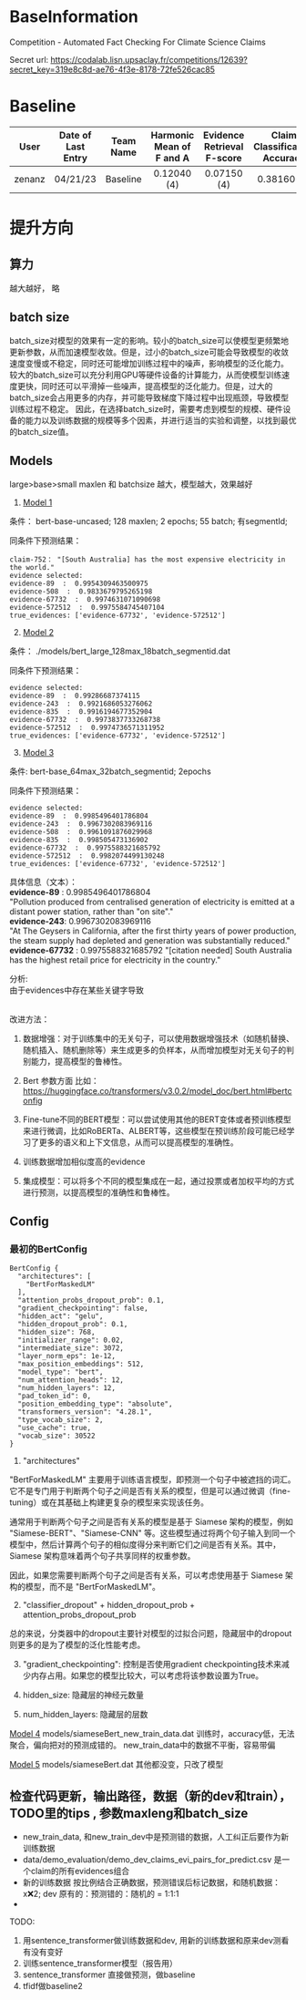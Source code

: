 # BaseInformation
Competition - Automated Fact Checking For Climate Science Claims

Secret url: https://codalab.lisn.upsaclay.fr/competitions/12639?secret_key=319e8c8d-ae76-4f3e-8178-72fe526cac85


# Baseline
|  User  |Date of Last Entry|Team Name|Harmonic Mean of F and A |Evidence Retrieval F-score |Claim Classification Accuracy
|:------:|:---:|:---:|:---:|:---:|:---:|
| zenanz |04/21/23|	Baseline|0.12040 (4)|0.07150 (4)|0.38160 (4)|

# 提升方向

## 算力
越大越好， 略

## batch size
batch_size对模型的效果有一定的影响。较小的batch_size可以使模型更频繁地更新参数，从而加速模型收敛。但是，过小的batch_size可能会导致模型的收敛速度变慢或不稳定，同时还可能增加训练过程中的噪声，影响模型的泛化能力。
较大的batch_size可以充分利用GPU等硬件设备的计算能力，从而使模型训练速度更快，同时还可以平滑掉一些噪声，提高模型的泛化能力。但是，过大的batch_size会占用更多的内存，并可能导致梯度下降过程中出现瓶颈，导致模型训练过程不稳定。
因此，在选择batch_size时，需要考虑到模型的规模、硬件设备的能力以及训练数据的规模等多个因素，并进行适当的实验和调整，以找到最优的batch_size值。

## Models
large>base>small
maxlen 和 batchsize 越大，模型越大，效果越好
1. [Model 1](#model-1) 

条件：
bert-base-uncased; 128 maxlen; 2 epochs; 55 batch; 有segmentId;

同条件下预测结果：
```
claim-752： "[South Australia] has the most expensive electricity in the world."
evidence selected:
evidence-89  :  0.9954309463500975
evidence-508  :  0.9833679795265198
evidence-67732  :  0.9974631071090698
evidence-572512  :  0.9975584745407104
true_evidences: ['evidence-67732', 'evidence-572512']
```

2. [Model 2](#model-2)

条件： ./models/bert_large_128max_18batch_segmentid.dat

同条件下预测结果：
```
evidence selected:
evidence-89  :  0.99286687374115
evidence-243  :  0.9921686053276062
evidence-835  :  0.9916194677352904
evidence-67732  :  0.9973837733268738
evidence-572512  :  0.9974736571311952
true_evidences: ['evidence-67732', 'evidence-572512']
```


3. [Model 3](#model-3)

条件: 
bert-base_64max_32batch_segmentid; 2epochs

同条件下预测结果：
```
evidence selected:
evidence-89  :  0.9985496401786804
evidence-243  :  0.9967302083969116
evidence-508  :  0.9961091876029968
evidence-835  :  0.998505473136902
evidence-67732  :  0.9975588321685792
evidence-572512  :  0.9982074499130248
true_evidences: ['evidence-67732', 'evidence-572512']
```

具体信息（文本）：<br>
**evidence-89**  :  0.9985496401786804 <br>
"Pollution produced from centralised generation of electricity is emitted at a distant power station, rather than \"on site\"." <br>
**evidence-243**: 0.9967302083969116 <br>
"At The Geysers in California, after the first thirty years of power production, the steam supply had depleted and generation was substantially reduced." <br>
**evidence-67732**  :  0.9975588321685792
"[citation needed] South Australia has the highest retail price for electricity in the country."

分析: <br>
由于evidences中存在某些关键字导致 <br><br>

改进方法：
1. 数据增强：对于训练集中的无关句子，可以使用数据增强技术（如随机替换、随机插入、随机删除等）来生成更多的负样本，从而增加模型对无关句子的判别能力，提高模型的鲁棒性。

2. Bert 参数方面 比如：https://huggingface.co/transformers/v3.0.2/model_doc/bert.html#bertconfig

3. Fine-tune不同的BERT模型：可以尝试使用其他的BERT变体或者预训练模型来进行微调，比如RoBERTa、ALBERT等，这些模型在预训练阶段可能已经学习了更多的语义和上下文信息，从而可以提高模型的准确性。

4. 训练数据增加相似度高的evidence 

5. 集成模型：可以将多个不同的模型集成在一起，通过投票或者加权平均的方式进行预测，以提高模型的准确性和鲁棒性。

## Config

### 最初的BertConfig
```
BertConfig {
  "architectures": [
    "BertForMaskedLM"
  ],
  "attention_probs_dropout_prob": 0.1,
  "gradient_checkpointing": false,
  "hidden_act": "gelu",
  "hidden_dropout_prob": 0.1,
  "hidden_size": 768,
  "initializer_range": 0.02,
  "intermediate_size": 3072,
  "layer_norm_eps": 1e-12,
  "max_position_embeddings": 512,
  "model_type": "bert",
  "num_attention_heads": 12,
  "num_hidden_layers": 12,
  "pad_token_id": 0,
  "position_embedding_type": "absolute",
  "transformers_version": "4.28.1",
  "type_vocab_size": 2,
  "use_cache": true,
  "vocab_size": 30522
}
```

1. "architectures"

"BertForMaskedLM" 主要用于训练语言模型，即预测一个句子中被遮挡的词汇。它不是专门用于判断两个句子之间是否有关系的模型，但是可以通过微调（fine-tuning）或在其基础上构建更复杂的模型来实现该任务。

通常用于判断两个句子之间是否有关系的模型是基于 Siamese 架构的模型，例如 "Siamese-BERT"、"Siamese-CNN" 等。这些模型通过将两个句子输入到同一个模型中，然后计算两个句子的相似度得分来判断它们之间是否有关系。其中，Siamese 架构意味着两个句子共享同样的权重参数。

因此，如果您需要判断两个句子之间是否有关系，可以考虑使用基于 Siamese 架构的模型，而不是 "BertForMaskedLM"。

2. "classifier_dropout" + hidden_dropout_prob + attention_probs_dropout_prob

总的来说，分类器中的dropout主要针对模型的过拟合问题，隐藏层中的dropout则更多的是为了模型的泛化性能考虑。
   
3. "gradient_checkpointing": 控制是否使用gradient checkpointing技术来减少内存占用。如果您的模型比较大，可以考虑将该参数设置为True。

4. hidden_size: 隐藏层的神经元数量

5. num_hidden_layers: 隐藏层的层数


[Model 4](#model-4) models/siameseBert_new_train_data.dat
训练时，accuracy低，无法聚合，偏向把对的预测成错的。 new_train_data中的数据不平衡，容易带偏

[Model 5](#model-5) models/siameseBert.dat
其他都没变，只改了模型


## 检查代码更新，输出路径，数据（新的dev和train），TODO里的tips , 参数maxleng和batch_size

- new_train_data, 和new_train_dev中是预测错的数据，人工纠正后要作为新训练数据
- data/demo_evaluation/demo_dev_claims_evi_pairs_for_predict.csv 是一个claim的所有evidences组合
- 新的训练数据 按比例结合正确数据，预测错误后标记数据，和随机数据： x:x:2;   dev 原有的：预测错的：随机的 = 1:1:1
- 
TODO: 
1. 用sentence_transformer做训练数据和dev, 用新的训练数据和原来dev测看有没有变好
2. 训练sentence_transformer模型（报告用）
3. sentence_transformer 直接做预测，做baseline
4. tfidf做baseline2